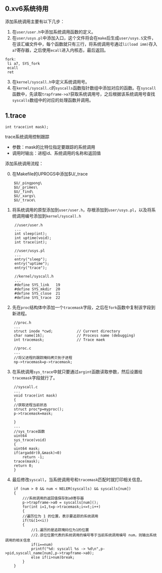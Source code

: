 ## 0.xv6系统待用
添加系统调用主要有以下几步：

1. 在`user/user.h`中添加系统调用函数的定义。
2. 在`user/usys.pl`中添加入口，这个文件将会在`make`后生成`user/usys.S`文件，在该汇编文件中，每个函数就只有三行，将系统调用号通过`li(load imm)`存入`a7`寄存器，之后使用`ecall`进入内核态，最后返回。

```
fork:
 li a7, SYS_fork
 ecall
 ret
```
3. 在`kernel/syscall.h`中定义系统调用号。
4. 在`kernel/syscall.c`的`syscalls`函数指针数组中添加对应的函数。在`syscall`函数中，先读取`trapframe->a7`获取系统调用号，之后根据该系统调用号查找`syscalls`数组中的对应的处理函数并调用。



## 1.trace
```
int trace(int mask);
```
trace系统调用控制跟踪
- 参数：mask的比特位指定要跟踪的系统调用
- 调用时输出：进程id、系统调用的名称和返回值

添加系统调用流程：

0. 在Makefile的UPROGS中添加$U/_trace
```
    $U/_pingpong\
    $U/_primes\
    $U/_find\
    $U/_xargs\
    $U/_trace\
```
1. 将系统调用的原型添加到`user/user.h`，存根添加到`user/usys.pl`，以及将系统调用编号添加到`kernel/syscall.h`
   ```
    //user/user.h
    ...
    int sleep(int);
    int uptime(void);
    int trace(int);
   ```
   ```
    //user/usys.pl
    ...
    entry("sleep");
    entry("uptime");
    entry("trace");
   ```
   ```
    //kernel/syscall.h
    ...
    #define SYS_link   19
    #define SYS_mkdir  20
    #define SYS_close  21
    #define SYS_trace  22
   ```
2. 先在`proc`结构体中添加一个`tracemask`字段，之后在`fork`函数中复制该字段到新进程。
```
    //proc.h
    ...
    struct inode *cwd;           // Current directory
    char name[16];               // Process name (debugging)
    int tracemask;               // Trace maek
```
```
    //proc.c
    ...
    //将父进程的跟踪掩码拷贝到子进程
    np->tracemask=p->tracemask;
```
3. 在系统调用`sys_trace`中就只要通过`argint`函数读取参数，然后设置给`tracemask`字段就行了。
```
    //syscall.c
    ...
    void trace(int mask)
    {
    //获取进程当前状态
    struct proc*p=myproc();
    p->tracemask=mask;

    }
    ...
    //sys_trace函数
    uint64
    sys_trace(void)
    {
    uint64 mask;
    if(argaddr(0,&mask)<0)
        return -1;
    trace(mask);
    return 0;
    }
```
4. 最后修改`syscall`，当系统调用号和`tracemask`匹配时就打印相关信息。
```
    if (num > 0 && num < NELEM(syscalls) && syscalls[num])
    {
        ///系统调用的返回值保存到a0寄存器
        p->trapframe->a0 = syscalls[num]();
        for(int i=1,t=p->tracemask;i<=t;i++)
        {
        //遍历位为 1 的位置，表示要追踪的系统调用
        if(t&(1<<i))
        {
            //1.遍历的是追踪掩码位为1的位置
            //2.该位位置代表的系统调用的编号等于当前系统调用编号 num，则输出系统调用的相关信息
            if(i==num)
            printf("%d: syscall %s -> %d\n",p->pid,syscall_name[num],p->trapframe->a0);
            else if(i>num)break;
        }
    }
```